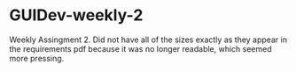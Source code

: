 # GUIDev-weekly-2
 Weekly Assingment 2.
 Did not have all of the sizes exactly as they appear in the requirements pdf because it was no longer readable, which seemed more pressing.
